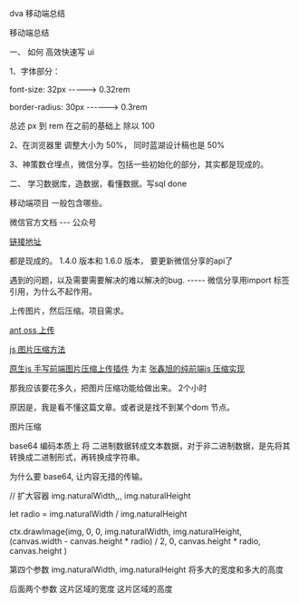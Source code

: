 dva 移动端总结

移动端总结

一、 如何 高效快速写 ui

1、字体部分： 

font-size: 32px  ----->   0.32rem

border-radius: 30px  ------> 0.3rem

总述 px  到 rem  在之前的基础上 除以 100

2、在浏览器里 调整大小为 50%， 同时蓝湖设计稿也是 50%

3、神策数仓埋点，微信分享。包括一些初始化的部分，其实都是现成的。

二、 学习数据库，造数据，看懂数据。写sql  done

移动端项目 一般包含哪些。

微信官方文档 --- 公众号 

[链接地址](https://developers.weixin.qq.com/doc/offiaccount/OA_Web_Apps/JS-SDK.html)

都是现成的。 1.4.0 版本和 1.6.0 版本， 要更新微信分享的api了

遇到的问题，以及需要需要解决的难以解决的bug.   ----- 微信分享用import 标签引用，为什么不起作用。


上传图片，然后压缩。项目需求。

[ant oss 上传](https://juejin.im/post/5d6a96745188256332722bc3)

[js 图片压缩方法](https://juejin.im/post/5a097b2ff265da43231a79fa)

[原生js 手写前端图片压缩上传插件](https://juejin.im/post/5e78b6d4f265da57520966c6) 为主
[张鑫旭的纯前端js 压缩实现](https://juejin.im/post/5bec3c6cf265da614312a0fa)

那我应该要花多久，把图片压缩功能给做出来。 2个小时

原因是，我是看不懂这篇文章。或者说是找不到某个dom 节点。


图片压缩

base64 编码本质上 将 二进制数据转成文本数据，对于非二进制数据，是先将其转换成二进制形式，再转换成字符串。

为什么要 base64, 让内容无措的传输。

// 扩大容器 img.naturalWidth,,,  img.naturalHeight

let radio = img.naturalWidth / img.naturalHeight

ctx.drawImage(img, 0, 0, img.naturalWidth, img.naturalHeight, (canvas.width - canvas.height * radio) / 2, 0, canvas.height * radio, canvas.height )

第四个参数 img.naturalWidth, img.naturalHeight  将多大的宽度和多大的高度


后面两个参数 这片区域的宽度   这片区域的高度